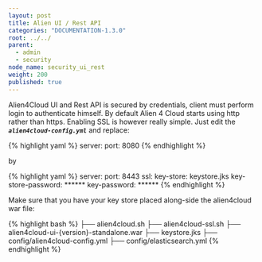 ```yaml
---
layout: post
title: Alien UI / Rest API
categories: "DOCUMENTATION-1.3.0"
root: ../../
parent: 
  - admin
  - security
node_name: security_ui_rest
weight: 200
published: true
---
```


Alien4Cloud UI and Rest API is secured by credentials, client must perform login to authenticate himself.
By default Alien 4 Cloud starts using http rather than https. Enabling SSL is however really simple. Just edit the ***`alien4cloud-config.yml`*** and replace:

{% highlight yaml %}
server:
  port: 8080
{% endhighlight %}

by

{% highlight yaml %}
server:
  port: 8443
  ssl:
    key-store: keystore.jks
    key-store-password: ******
    key-password: ******
{% endhighlight %}

Make sure that you have your key store placed along-side the alien4cloud war file:

{% highlight bash %}
├── alien4cloud.sh
├── alien4cloud-ssl.sh
├── alien4cloud-ui-{version}-standalone.war
├── keystore.jks
├── config/alien4cloud-config.yml
├── config/elasticsearch.yml
{% endhighlight %}